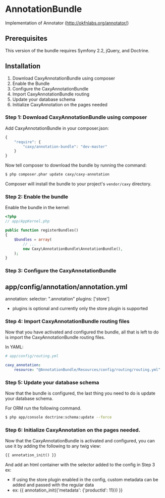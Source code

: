AnnotationBundle
================

Implementation of Annotator (http://okfnlabs.org/annotator/)

## Prerequisites

This version of the bundle requires Symfony 2.2, jQuery, and Doctrine.

## Installation

1. Download CaxyAnnotationBundle using composer
2. Enable the Bundle
3. Configure the CaxyAnnotationBundle
4. Import CaxyAnnotationBundle routing
5. Update your database schema
6. Initialize CaxyAnnotation on the pages needed

### Step 1: Download CaxyAnnotationBundle using composer

Add CaxyAnnotationBundle in your composer.json:

```js
{
    "require": {
        "caxy/annotation-bundle": "dev-master"
    }
}
```

Now tell composer to download the bundle by running the command:

``` bash
$ php composer.phar update caxy/caxy-annotation
```

Composer will install the bundle to your project's `vendor/caxy` directory.

### Step 2: Enable the bundle

Enable the bundle in the kernel:

``` php
<?php
// app/AppKernel.php

public function registerBundles()
{
    $bundles = array(
        // ...
        new Caxy\AnnotationBundle\AnnotationBundle(),
    );
}
```

### Step 3: Configure the CaxyAnnotationBundle

## app/config/annotation/annotation.yml
annotation:
    selector: ".annotation"
    plugins: ['store']

* plugins is optional and currently only the store plugin is supported

### Step 4: Import CaxyAnnotationBundle routing files

Now that you have activated and configured the bundle, all that is left to do is
import the CaxyAnnotationBundle routing files.

In YAML:

``` yaml
# app/config/routing.yml

caxy_annotation:
    resource: "@AnnotationBundle/Resources/config/routing/routing.yml"
```

### Step 5: Update your database schema

Now that the bundle is configured, the last thing you need to do is update your
database schema.

For ORM run the following command.

``` bash
$ php app/console doctrine:schema:update --force
```

### Step 6: Initialize CaxyAnnotation on the pages needed.

Now that the CaxyAnnotationBundle is activated and configured, you can use it by adding the following to any twig view:

``` php
{{ annotation_init() }}
```

And add an html container with the selector added to the config in Step 3
ex: <div class="annotation"></div>

* If using the store plugin enabled in the config, custom metadata can be added and passed with the regular data
* ex: {{ annotation_init({'metadata': {'productId': 11}}) }}


